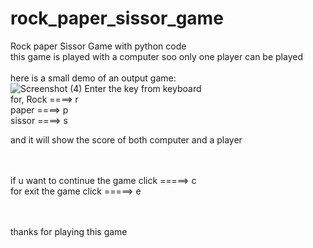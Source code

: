 # rock_paper_sissor_game
Rock paper Sissor Game with python code <br>
this game is played with a computer soo only one player can be played <br>
<br>
here  is a small demo of an output game:<br>
![Screenshot (4)](https://user-images.githubusercontent.com/84904302/148585814-b9c4043d-9582-4c9f-8903-da8fbf92b3ff.png)
Enter the key from keyboard <br>
for, Rock  ====> r <br>
     paper ====> p <br>
    sissor ====> s  <br>
   
   and it will show the score of both computer and a player 
   <br><br><br>
   
   
   if u want to continue the game click =====> c <br>
   for exit the game  click =====> e
   
 <br><br>
 thanks for playing this game 
